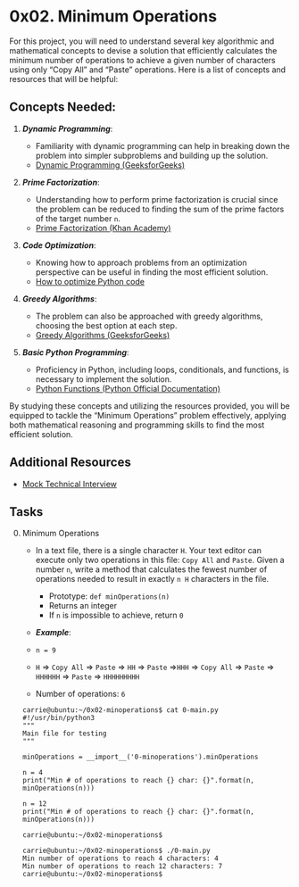 # 0x02. Minimum Operations

For this project, you will need to understand several key algorithmic and mathematical concepts to devise a solution that efficiently calculates the minimum number of operations to achieve a given number of characters using only “Copy All” and “Paste” operations. Here is a list of concepts and resources that will be helpful:

## Concepts Needed:

1. ***Dynamic Programming***:

	- Familiarity with dynamic programming can help in breaking down the problem into simpler subproblems and building up the solution.
	- [Dynamic Programming (GeeksforGeeks)](https://www.geeksforgeeks.org/dynamic-programming/)

2. ***Prime Factorization***:

	- Understanding how to perform prime factorization is crucial since the problem can be reduced to finding the sum of the prime factors of the target number `n`.
	- [Prime Factorization (Khan Academy)](https://www.khanacademy.org/math/pre-algebra/pre-algebra-factors-multiples/pre-algebra-prime-factorization-prealg/v/prime-factorization)

3. ***Code Optimization***:

	- Knowing how to approach problems from an optimization perspective can be useful in finding the most efficient solution.
	- [How to optimize Python code](https://stackify.com/how-to-optimize-python-code/)

4. ***Greedy Algorithms***:

	- The problem can also be approached with greedy algorithms, choosing the best option at each step.
	- [Greedy Algorithms (GeeksforGeeks)](https://www.geeksforgeeks.org/greedy-algorithms/)

5. ***Basic Python Programming***:

	- Proficiency in Python, including loops, conditionals, and functions, is necessary to implement the solution.
	- [Python Functions (Python Official Documentation)](https://docs.python.org/3/tutorial/controlflow.html#defining-functions)

By studying these concepts and utilizing the resources provided, you will be equipped to tackle the “Minimum Operations” problem effectively, applying both mathematical reasoning and programming skills to find the most efficient solution.

## Additional Resources

- [Mock Technical Interview](https://www.youtube.com/watch?v=h4i4kjwncoU)

## Tasks

0. Minimum Operations

	- In a text file, there is a single character `H`. Your text editor can execute only two operations in this file: `Copy All` and `Paste`. Given a number `n`, write a method that calculates the fewest number of operations needed to result in exactly `n H` characters in the file.

		- Prototype: `def minOperations(n)`
		- Returns an integer
		- If `n` is impossible to achieve, return `0`

	- ***Example***:
	- `n = 9`
	- `H` => `Copy All` => `Paste` => `HH` => `Paste` =>`HHH` => `Copy All` => `Paste` => `HHHHHH` => `Paste` => `HHHHHHHHH`
	- Number of operations: `6`

	```
	carrie@ubuntu:~/0x02-minoperations$ cat 0-main.py
	#!/usr/bin/python3
	"""
	Main file for testing
	"""

	minOperations = __import__('0-minoperations').minOperations

	n = 4
	print("Min # of operations to reach {} char: {}".format(n, minOperations(n)))

	n = 12
	print("Min # of operations to reach {} char: {}".format(n, minOperations(n)))

	carrie@ubuntu:~/0x02-minoperations$
	```

	```
	carrie@ubuntu:~/0x02-minoperations$ ./0-main.py
	Min number of operations to reach 4 characters: 4
	Min number of operations to reach 12 characters: 7
	carrie@ubuntu:~/0x02-minoperations$
	```
